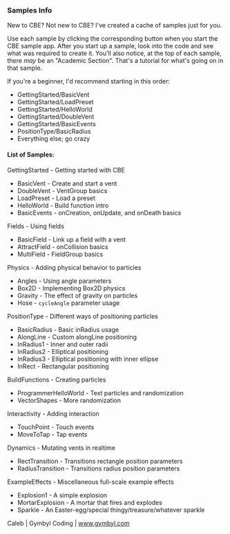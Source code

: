 ### Samples Info

New to CBE? Not new to CBE? I've created a cache of samples just for you.

Use each sample by clicking the corresponding button when you start the CBE sample app. After you start up a sample, look into the code and see what was required to create it. You'll also notice, at the top of each sample, there *may* be an "Academic Section". That's a tutorial for what's going on in that sample.

If you're a beginner, I'd recommend starting in this order:
 * GettingStarted/BasicVent
 * GettingStarted/LoadPreset
 * GettingStarted/HelloWorld
 * GettingStarted/DoubleVent
 * GettingStarted/BasicEvents
 * PositionType/BasicRadius
 * Everything else; go crazy

#### List of Samples: ####

GettingStarted - Getting started with CBE
 * BasicVent - Create and start a vent
 * DoubleVent - VentGroup basics
 * LoadPreset - Load a preset
 * HelloWorld - Build function intro
 * BasicEvents - onCreation, onUpdate, and onDeath basics

Fields - Using fields
 * BasicField - Link up a field with a vent
 * AttractField - onCollision basics
 * MultiField - FieldGroup basics

Physics - Adding physical behavior to particles
 * Angles - Using angle parameters
 * Box2D - Implementing Box2D physics
 * Gravity - The effect of gravity on particles
 * Hose - `cycleAngle` parameter usage

PositionType - Different ways of positioning particles
 * BasicRadius - Basic inRadius usage
 * AlongLine - Custom alongLine positioning
 * InRadius1 - Inner and outer radii
 * InRadius2 - Elliptical positioning
 * InRadius3 - Elliptical positioning with inner ellipse
 * InRect - Rectangular positioning

BuildFunctions - Creating particles
 * ProgrammerHelloWorld - Text particles and randomization
 * VectorShapes - More randomization

Interactivity - Adding interaction
 * TouchPoint - Touch events
 * MoveToTap - Tap events

Dynamics - Mutating vents in realtime
 * RectTransition - Transitions rectangle position parameters
 * RadiusTransition - Transitions radius position parameters

ExampleEffects - Miscellaneous full-scale example effects
 * Explosion1 - A simple explosion
 * MortarExplosion - A mortar that fires and explodes
 * Sparkle - An Easter-egg/special thingy/treasure/whatever sparkle

Caleb | Gymbyl Coding | www.gymbyl.com
